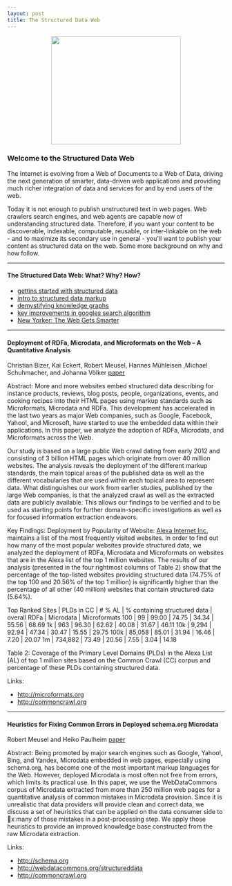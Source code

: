 ```yaml
---
layout: post
title: The Structured Data Web
---
```


<p align="center">
  <img src="http://www.newyorker.com/wp-content/uploads/2012/05/Google-knowledge-graph.jpg" 
  width="300px" height="250px" />
</p>


### Welcome to the Structured Data Web
The Internet is evolving from a Web of Documents to a Web of Data, driving the next generation of smarter, data-driven web applications and providing much richer integration of data and services for and by end users of the web.

Today it is not enough to publish  unstructured text in web pages.  Web crawlers search engines, and web agents are capable now of understanding structured data.  Therefore, if you want your content to be discoverable, indexable, computable, reusable, or inter-linkable on the web - and to maximize its secondary use in general - you'll want to publish your content as structured data on the web.  Some more background on why and how follow.



***

#### The Structured Data Web: What? Why? How?
* [gettins started with structured data](http://googlewebmastercentral.blogspot.com/2013/05/getting-started-with-structured-data.html)
* [intro to structured data markup](http://webdesign.tutsplus.com/articles/an-introduction-to-structured-data-markup--webdesign-8577)
* [demystifying knowledge graphs](http://searchengineland.com/demystifying-knowledge-graph-201976)
* [key improvements in googles search algorithm](http://dejanseo.com.au/2012-brings-3-key-improvements-in-googles-algorithm/)
* [New Yorker: The Web Gets Smarter](http://www.newyorker.com/culture/culture-desk/the-web-gets-smarter)


***

#### Deployment of RDFa, Microdata, and Microformats on the Web – A Quantitative Analysis
Christian Bizer, Kai Eckert, Robert Meusel, Hannes Mühleisen ,Michael Schuhmacher, and Johanna Völker
[paper](http://dws.informatik.uni-mannheim.de/fileadmin/lehrstuehle/ki/pub/Bizer-etal-DeploymentRDFaMicrodataMicroformats-ISWC-InUse-2013.pdf)

Abstract:
More and more websites embed structured data describing for instance products, reviews, blog posts, people, organizations, events, and cooking recipes into their HTML pages using markup standards such as Microformats, Microdata and RDFa. This development has accelerated in the last two years as major Web companies, such as Google, Facebook, Yahoo!, and Microsoft, have started to use the embedded data within their applications. In this paper, we analyze the adoption of RDFa, Microdata, and Microformats across the Web. 

Our study is based on a large public Web crawl dating from early 2012 and consisting of 3 billion HTML pages which originate from over 40 million websites.  The analysis reveals the deployment of the different markup standards, the main topical areas of the published data as well as the different vocabularies that are used within each topical area to represent data. What distinguishes our work from earlier studies, published by the large Web companies, is that the analyzed crawl as well as the extracted data are publicly available. This allows our findings to be verified and to be used as starting points for further domain-specific investigations as well as for focused information extraction endeavors.

Key Findings:
Deployment by Popularity of Website: [Alexa Internet Inc.](http://www.alexa.com/) maintains a list of the most frequently visited websites. In order to find out how many of the most popular websites provide structured data, we analyzed the deployment of RDFa, Microdata and Microformats on websites that are in the Alexa list of the top 1  million websites. The results of our analysis (presented in the four rightmost columns of Table 2) show that the percentage of the top-listed websites providing structured data (74.75% of the top 100 and 20.56% of the top 1  million) is significantly higher than the percentage of all other (40 million) websites that contain structured data (5.64%).

Top Ranked Sites |  PLDs in CC | # % AL |  % containing structured data | overall RDFa |  Microdata | Microformats
100     | 99        |  99.00 | 74.75    | 34.34   | 55.56   | 68.69
1k      | 963       |  96.30 | 62.62    | 40.08   |  31.67  | 46.11
10k     |  9,294    |  92.94 |  47.34   | 30.47   | 15.55   | 29.75
100k    |  85,058   |  85.01 |  31.94   | 16.46   |  7.20   | 20.07
1m      |  734,882  |  73.49 |  20.56   |  7.55   | 3.04    | 14.18

Table 2: Coverage of the Primary Level Domains (PLDs) in the Alexa List (AL) of top 1  million sites based on the Common Crawl (CC) corpus and percentage of these PLDs containing structured data.


Links:
 * http://microformats.org
 * http://commoncrawl.org


***

#### Heuristics for Fixing Common Errors in Deployed schema.org Microdata
Robert Meusel and Heiko Paulheim
[paper](http://dws.informatik.uni-mannheim.de/fileadmin/lehrstuehle/ki/pub/MeuselPaulheim-HeuristicsForFixingCommonErrorsInDeployedSchemaOrgMicrodata-ESWC2015.pdf)


Abstract:
Being  promoted  by  major  search  engines  such  as  Google, Yahoo!,  Bing,  and  Yandex,  Microdata  embedded  in  web  pages,  especially using schema.org, has become one of the most important markup languages for the Web. However, deployed Microdata is most often not free  from  errors,  which  limits  its  practical  use.  In  this  paper,  we  use the WebDataCommons corpus of Microdata extracted from more than 250  million  web  pages  for  a  quantitative  analysis  of  common  mistakes in  Microdata  provision.  Since  it  is  unrealistic  that data providers will provide clean and correct data, we discuss a set of heuristics that can be applied on the data consumer side to x many of those mistakes in a post-processing step. We apply those heuristics to provide an improved knowledge base constructed from the raw Microdata extraction.


Links:
 * http://schema.org
 * http://webdatacommons.org/structureddata
 * http://commoncrawl.org







